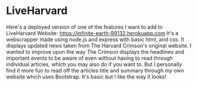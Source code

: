 # LiveHarvard
Here's a deployed version of one of the features I want to add to LiveHarvard Website:
https://infinite-earth-99132.herokuapp.com
It's a webscrapper made using node.js and express with basic html, and css. It displays updated news taken from The Harvard Crimson's original website. I wanted to improve upon the way The Crimson displays the headlines and important events to be aware of even without having to read through individual articles, which you may also do if you want to. But I personally find it more fun to read off the articles title and summary through my own website which uses Bootstrap. It's basic but I like the way it looks! 

